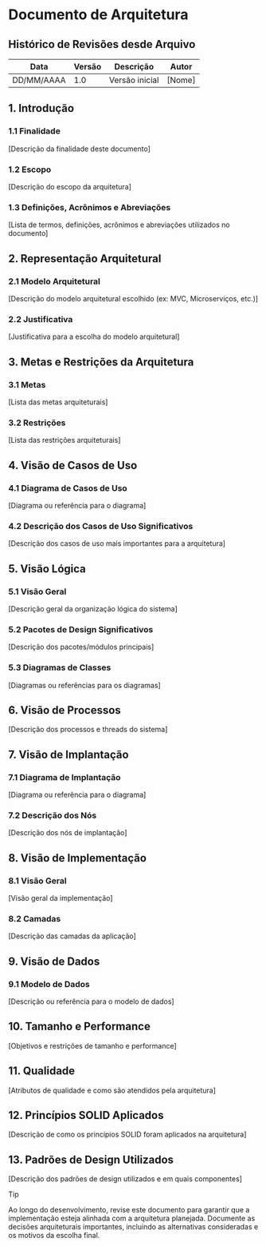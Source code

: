# Documento de Arquitetura

## Histórico de Revisões desde Arquivo

| Data       | Versão | Descrição                | Autor  |
| ---------- | ------ | ------------------------ | ------ |
| DD/MM/AAAA | 1.0    | Versão inicial           | [Nome] |


## 1. Introdução

### 1.1 Finalidade

[Descrição da finalidade deste documento]

### 1.2 Escopo

[Descrição do escopo da arquitetura]

### 1.3 Definições, Acrônimos e Abreviações

[Lista de termos, definições, acrônimos e abreviações utilizados no documento]

## 2. Representação Arquitetural

### 2.1 Modelo Arquitetural

[Descrição do modelo arquitetural escolhido (ex: MVC, Microserviços, etc.)]

### 2.2 Justificativa

[Justificativa para a escolha do modelo arquitetural]

## 3. Metas e Restrições da Arquitetura

### 3.1 Metas

[Lista das metas arquiteturais]

### 3.2 Restrições

[Lista das restrições arquiteturais]

## 4. Visão de Casos de Uso

### 4.1 Diagrama de Casos de Uso

[Diagrama ou referência para o diagrama]

### 4.2 Descrição dos Casos de Uso Significativos

[Descrição dos casos de uso mais importantes para a arquitetura]

## 5. Visão Lógica

### 5.1 Visão Geral

[Descrição geral da organização lógica do sistema]

### 5.2 Pacotes de Design Significativos

[Descrição dos pacotes/módulos principais]

### 5.3 Diagramas de Classes

[Diagramas ou referências para os diagramas]

## 6. Visão de Processos

[Descrição dos processos e threads do sistema]

## 7. Visão de Implantação

### 7.1 Diagrama de Implantação

[Diagrama ou referência para o diagrama]

### 7.2 Descrição dos Nós

[Descrição dos nós de implantação]

## 8. Visão de Implementação

### 8.1 Visão Geral

[Visão geral da implementação]

### 8.2 Camadas

[Descrição das camadas da aplicação]

## 9. Visão de Dados

### 9.1 Modelo de Dados

[Descrição ou referência para o modelo de dados]

## 10. Tamanho e Performance

[Objetivos e restrições de tamanho e performance]

## 11. Qualidade

[Atributos de qualidade e como são atendidos pela arquitetura]

## 12. Princípios SOLID Aplicados

[Descrição de como os princípios SOLID foram aplicados na arquitetura]

## 13. Padrões de Design Utilizados

[Descrição dos padrões de design utilizados e em quais componentes]

>[!TIP]
>Ao longo do desenvolvimento, revise este documento para garantir que a implementação esteja alinhada com a arquitetura planejada. Documente as decisões arquiteturais importantes, incluindo as alternativas consideradas e os motivos da escolha final.
